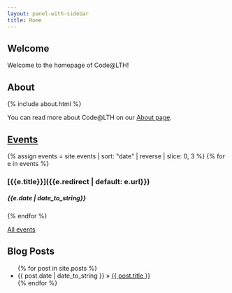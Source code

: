 ```yaml
---
layout: panel-with-sidebar
title: Home
---
```


## Welcome

Welcome to the homepage of Code@LTH!

## About
{% include about.html %}

You can read more about Code@LTH on our [About page](/about).


## [Events](/events)


{% assign events = site.events | sort: "date" | reverse | slice: 0, 3  %}
{% for e in events  %}
### [{{e.title}}]({{e.redirect | default: e.url}}) 
##### {{e.date | date_to_string}}
{% endfor %}

[All events](/events)


## Blog Posts
<ul class="posts">
    {% for post in site.posts %}
    <li><span>{{ post.date | date_to_string }}</span> &raquo; <a href="{{ post.url | prepend: site.baseurl }}">{{ post.title }}</a></li>
    {% endfor %}
</ul>

